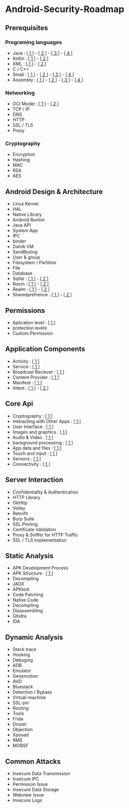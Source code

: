 # Android-Security-Roadmap

## Prerequisites

### Programing languages
- Java : [[ 1 ]](https://www.homeandlearn.co.uk/java/java.html) - [[ 2 ]](https://www.codecademy.com/learn/learn-java) - [[ 3 ]](https://www.tutorialspoint.com/java/index.htm) - [[ 4 ]](https://www.youtube.com/watch?v=eIrMbAQSU34&t=6s)
- Kotlin : [[ 1 ]](https://developer.android.com/kotlin) - [[ 2 ]](https://kotlinlang.org/docs/home.html)
- XML : [[ 1 ]](https://www.w3schools.com/xml/) - [[ 2 ]](https://www.tutorialspoint.com/xml/index.htm)
- C / C++
- Smali : [[ 1 ]](https://github.com/JesusFreke/smali) - [[ 2 ]](https://source.android.com/devices/tech/dalvik/dalvik-bytecode) - [[ 3 ]](https://programmer.help/blogs/smali-introduction-manual.html) - [[ 4 ]](https://forum.xda-developers.com/t/guide-smali-coding-guide-for-beginners.2193735/)
- Assembly :  [[ 1 ]](https://www.tutorialspoint.com/assembly_programming/index.htm) - [[ 2 ]](https://cs.lmu.edu/~ray/notes/nasmtutorial/) - [[ 3 ]](https://www.cs.virginia.edu/~evans/cs216/guides/x86.html) - [[ 4 ]](http://www.egr.unlv.edu/~ed/assembly64.pdf)


### Networking
- OCI Model : [[ 1 ]](https://www.javatpoint.com/osi-vs-tcp-ip) - [[ 2 ]](https://www.studytonight.com/computer-networks/complete-osi-model)
- TCP / IP
- DNS
- HTTP
- SSL / TLS
- Proxy


### Cryptography
- Encryption
- Hashing
- MAC
- RSA 
- AES

## Android Design & Architecture
- Linux Kernel
- HAL
- Native Library
- Android Runtim
- Java API
- System App
- IPC
- binder
- Dalvik VM
- SandBoxing
- User & group 
- Filesystem / Partition
- File
- Database
- Sqlite : [[ 1 ]](https://developer.android.com/training/data-storage/sqlite) - [[ 2 ]](https://www.sqlite.org/android)
- Room : [[ 1 ]](https://developer.android.com/training/data-storage/room) - [[ 2 ]](https://medium.com/mindorks/using-room-database-android-jetpack-675a89a0e942)
- Realm : [[ 1 ]](https://docs.mongodb.com/realm/sdk/android/) - [[ 2 ]](https://docs.mongodb.com/realm-legacy/docs/java/latest/)
- Sharedprefrence : [[ 1 ]](https://developer.android.com/training/data-storage/shared-preferences) - [[ 2 ]](https://blog.mindorks.com/android-shared-preferences-in-kotlin)


## Permissions
- Aplication level : [[ 1 ]](https://developer.android.com/guide/topics/permissions/overview)
- protection levels
- Custom Permission


## Application Components
- Activity : [[ 1 ]](https://developer.android.com/guide/components/activities/intro-activities)
- Service : [[ 1 ]](https://developer.android.com/guide/components/services)
- Broadcast Reciever : [[ 1 ]](https://developer.android.com/guide/components/broadcasts)
- Content Provider : [[ 1 ]](https://developer.android.com/guide/topics/providers/content-providers)
- Manifest : [[ 1 ]](https://developer.android.com/guide/topics/manifest/manifest-intro)
- Intent : [[ 1 ]](https://developer.android.com/guide/components/intents-filters) - [[ 2 ]](https://blog.mindorks.com/what-are-intents-in-android)


## Core Api 
- Cryptography : [[ 1 ]](https://developer.android.com/guide/topics/security/cryptography?hl=en)
- Interacting with Other Apps : [[ 1 ]](https://developer.android.com/training/basics/intents)
- User Interface : [[ 1 ]](https://developer.android.com/guide/topics/ui)
- Images and graphics : [[ 1 ]](https://developer.android.com/guide/topics/graphics)
- Audio & Video : [[ 1 ]](https://developer.android.com/guide/topics/media)
- background processing : [[ 1 ]](https://developer.android.com/guide/background)
- App data and files : [[ 1 ]](https://developer.android.com/guide/topics/data)
- Touch and input : [[ 1 ]](https://developer.android.com/guide/input)
- Sensors : [[ 1 ]](https://developer.android.com/guide/topics/sensors)
- Connectivity : [[ 1 ]](https://developer.android.com/guide/topics/connectivity)


## Server Interaction
- Confidentiality & Authentication
- HTTP Library
- OkHttp
- Volley
- Retrofit
- Burp Suite
- SSL Pinning
- Certificate Validation
- Proxy & Sniffer for HTTP Traffic
- SSL / TLS Implementation


## Static Analysis
- APK Development Process
- APK Structure : [[ 1 ]](https://developer.android.com/studio/projects)
- Decompiling
- JADX
- APKtool
- Code Patching
- Native Code
- Decompiling
- Disassembling
- Ghidra
- IDA


## Dynamic Analysis
- Stack trace
- Hooking
- Debuging
- ADB
- Emulator
- Genymotion
- AVD
- Bluestack
- Detection / Bypass
- Virtual-machine
- SSL-pin
- Rooting
- Tools
- Frida
- Drozer
- Objection
- Xposed 
- RMS
- MOBSF


## Common Attacks 
- Insecure Data Transmission
- Insecure IPC 
- Permission Issue
- Insecure Data Storage
- Webview Issue
- Insecure Logs
